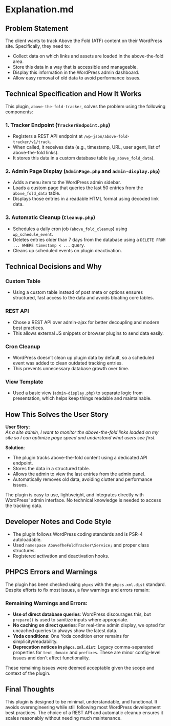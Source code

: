 
# Explanation.md

## Problem Statement

The client wants to track Above the Fold (ATF) content on their WordPress site. Specifically, they need to:
- Collect data on which links and assets are loaded in the above-the-fold area.
- Store this data in a way that is accessible and manageable.
- Display this information in the WordPress admin dashboard.
- Allow easy removal of old data to avoid performance issues.

## Technical Specification and How It Works

This plugin, `above-the-fold-tracker`, solves the problem using the following components:

### 1. **Tracker Endpoint (`TrackerEndpoint.php`)**
- Registers a REST API endpoint at `/wp-json/above-fold-tracker/v1/track`.
- When called, it receives data (e.g., timestamp, URL, user agent, list of above-the-fold links).
- It stores this data in a custom database table (`wp_above_fold_data`).

### 2. **Admin Page Display (`AdminPage.php` and `admin-display.php`)**
- Adds a menu item to the WordPress admin sidebar.
- Loads a custom page that queries the last 50 entries from the `above_fold_data` table.
- Displays those entries in a readable HTML format using decoded link data.

### 3. **Automatic Cleanup (`Cleanup.php`)**
- Schedules a daily cron job (`above_fold_cleanup`) using `wp_schedule_event`.
- Deletes entries older than 7 days from the database using a `DELETE FROM ... WHERE timestamp < ...` query.
- Cleans up scheduled events on plugin deactivation.

## Technical Decisions and Why

### Custom Table
- Using a custom table instead of post meta or options ensures structured, fast access to the data and avoids bloating core tables.

### REST API
- Chose a REST API over admin-ajax for better decoupling and modern best practices.
- This allows external JS snippets or browser plugins to send data easily.

### Cron Cleanup
- WordPress doesn’t clean up plugin data by default, so a scheduled event was added to clean outdated tracking entries.
- This prevents unnecessary database growth over time.

### View Template
- Used a basic view (`admin-display.php`) to separate logic from presentation, which helps keep things readable and maintainable.

## How This Solves the User Story

**User Story**:  
_As a site admin, I want to monitor the above-the-fold links loaded on my site so I can optimize page speed and understand what users see first._

**Solution**:
- The plugin tracks above-the-fold content using a dedicated API endpoint.
- Stores the data in a structured table.
- Allows the admin to view the last entries from the admin panel.
- Automatically removes old data, avoiding clutter and performance issues.

The plugin is easy to use, lightweight, and integrates directly with WordPress' admin interface. No technical knowledge is needed to access the tracking data.

## Developer Notes and Code Style

- The plugin follows WordPress coding standards and is PSR-4 autoloadable.
- Used `namespace AboveTheFoldTracker\Service;` and proper class structures.
- Registered activation and deactivation hooks.

## PHPCS Errors and Warnings

The plugin has been checked using `phpcs` with the `phpcs.xml.dist` standard. Despite efforts to fix most issues, a few warnings and errors remain:

### Remaining Warnings and Errors:
- **Use of direct database queries**: WordPress discourages this, but `prepare()` is used to sanitize inputs where appropriate.
- **No caching on direct queries**: For real-time admin display, we opted for uncached queries to always show the latest data.
- **Yoda conditions**: One Yoda condition error remains for simplicity/readability.
- **Deprecation notices in `phpcs.xml.dist`**: Legacy comma-separated properties for `text_domain` and `prefixes`. These are minor config-level issues and don't affect functionality.

These remaining issues were deemed acceptable given the scope and context of the plugin.

## Final Thoughts

This plugin is designed to be minimal, understandable, and functional. It avoids overengineering while still following most WordPress development best practices. The choice of a REST API and automatic cleanup ensures it scales reasonably without needing much maintenance.
